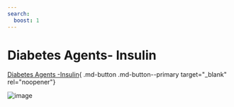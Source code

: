 ```yaml
---
search:
  boost: 1
---
```


# Diabetes Agents- Insulin

[Diabetes Agents -Insulin](https://mygainwell-my.sharepoint.com/:u:/r/personal/christopher_nguyen_gainwelltechnologies_com/Documents/Evergreen/Emails/Diabetes%20Agents%20-Insulin.msg?csf=1&web=1&e=EmeUpq){ .md-button .md-button--primary target="_blank" rel="noopener"}


![image](https://user-images.githubusercontent.com/122046056/227095860-2ce811e5-2bc4-4e8b-9091-f0b29404a81b.png)
